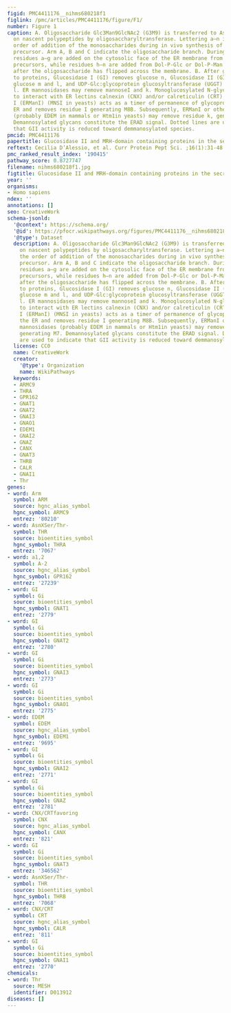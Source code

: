 ```yaml
---
figid: PMC4411176__nihms680218f1
figlink: /pmc/articles/PMC4411176/figure/F1/
number: Figure 1
caption: A. Oligosaccharide Glc3Man9GlcNAc2 (G3M9) is transferred to Asn residues
  on nascent polypeptides by oligosaccharyltransferase. Lettering a–n indicates the
  order of addition of the monosaccharides during in vivo synthesis of the Dolichol-PP-Glc3Man9GlcNAc2
  precursor. Arm A, B and C indicate the oligosaccharide branch. During biosynthesis
  residues a–g are added on the cytosolic face of the ER membrane from nucleotide-sugar
  precursors, while residues h–n are added from Dol-P-Glc or Dol-P-Man precursors
  after the oligosaccharide has flipped across the membrane. B. After glycan transfer
  to proteins, Glucosidase I (GI) removes glucose n, Glucosidase II (GII) removes
  glucose m and l, and UDP-Glc:glycoprotein glucosyltransferase (UGGT) adds glucose
  l. ER mannosidases may remove mannoseI and k. Monoglucosylated N-glycans are able
  to interact with ER lectins calnexin (CNX) and/or calreticulin (CRT). ER mannosidase
  I (ERManI) (MNSI in yeasts) acts as a timer of permanence of glycoproteins in the
  ER and removes residue I generating M8B. Subsequently, ERManI or other ER mannosidases
  (probably EDEM in mammals or Htm1in yeasts) may remove residue k, generating M7.
  Demannosylated glycans constitute the ERAD signal. Dotted lines are used to indicate
  that GII activity is reduced toward demmanosylated species.
pmcid: PMC4411176
papertitle: Glucosidase II and MRH-domain containing proteins in the secretory pathway.
reftext: Cecilia D’Alessio, et al. Curr Protein Pept Sci. ;16(1):31-48.
pmc_ranked_result_index: '190415'
pathway_score: 0.8727747
filename: nihms680218f1.jpg
figtitle: Glucosidase II and MRH-domain containing proteins in the secretory pathway
year: ''
organisms:
- Homo sapiens
ndex: ''
annotations: []
seo: CreativeWork
schema-jsonld:
  '@context': https://schema.org/
  '@id': https://pfocr.wikipathways.org/figures/PMC4411176__nihms680218f1.html
  '@type': Dataset
  description: A. Oligosaccharide Glc3Man9GlcNAc2 (G3M9) is transferred to Asn residues
    on nascent polypeptides by oligosaccharyltransferase. Lettering a–n indicates
    the order of addition of the monosaccharides during in vivo synthesis of the Dolichol-PP-Glc3Man9GlcNAc2
    precursor. Arm A, B and C indicate the oligosaccharide branch. During biosynthesis
    residues a–g are added on the cytosolic face of the ER membrane from nucleotide-sugar
    precursors, while residues h–n are added from Dol-P-Glc or Dol-P-Man precursors
    after the oligosaccharide has flipped across the membrane. B. After glycan transfer
    to proteins, Glucosidase I (GI) removes glucose n, Glucosidase II (GII) removes
    glucose m and l, and UDP-Glc:glycoprotein glucosyltransferase (UGGT) adds glucose
    l. ER mannosidases may remove mannoseI and k. Monoglucosylated N-glycans are able
    to interact with ER lectins calnexin (CNX) and/or calreticulin (CRT). ER mannosidase
    I (ERManI) (MNSI in yeasts) acts as a timer of permanence of glycoproteins in
    the ER and removes residue I generating M8B. Subsequently, ERManI or other ER
    mannosidases (probably EDEM in mammals or Htm1in yeasts) may remove residue k,
    generating M7. Demannosylated glycans constitute the ERAD signal. Dotted lines
    are used to indicate that GII activity is reduced toward demmanosylated species.
  license: CC0
  name: CreativeWork
  creator:
    '@type': Organization
    name: WikiPathways
  keywords:
  - ARMC9
  - THRA
  - GPR162
  - GNAT1
  - GNAT2
  - GNAI3
  - GNAO1
  - EDEM1
  - GNAI2
  - GNAZ
  - CANX
  - GNAT3
  - THRB
  - CALR
  - GNAI1
  - Thr
genes:
- word: Arm
  symbol: ARM
  source: hgnc_alias_symbol
  hgnc_symbol: ARMC9
  entrez: '80210'
- word: AsnXSer/Thr-
  symbol: THR
  source: bioentities_symbol
  hgnc_symbol: THRA
  entrez: '7067'
- word: a1,2
  symbol: A-2
  source: hgnc_alias_symbol
  hgnc_symbol: GPR162
  entrez: '27239'
- word: GI
  symbol: Gi
  source: bioentities_symbol
  hgnc_symbol: GNAT1
  entrez: '2779'
- word: GI
  symbol: Gi
  source: bioentities_symbol
  hgnc_symbol: GNAT2
  entrez: '2780'
- word: GI
  symbol: Gi
  source: bioentities_symbol
  hgnc_symbol: GNAI3
  entrez: '2773'
- word: GI
  symbol: Gi
  source: bioentities_symbol
  hgnc_symbol: GNAO1
  entrez: '2775'
- word: EDEM
  symbol: EDEM
  source: hgnc_alias_symbol
  hgnc_symbol: EDEM1
  entrez: '9695'
- word: GI
  symbol: Gi
  source: bioentities_symbol
  hgnc_symbol: GNAI2
  entrez: '2771'
- word: GI
  symbol: Gi
  source: bioentities_symbol
  hgnc_symbol: GNAZ
  entrez: '2781'
- word: CNX/CRTfavoring
  symbol: CNX
  source: hgnc_alias_symbol
  hgnc_symbol: CANX
  entrez: '821'
- word: GI
  symbol: Gi
  source: bioentities_symbol
  hgnc_symbol: GNAT3
  entrez: '346562'
- word: AsnXSer/Thr-
  symbol: THR
  source: bioentities_symbol
  hgnc_symbol: THRB
  entrez: '7068'
- word: CNX/CRT
  symbol: CRT
  source: hgnc_alias_symbol
  hgnc_symbol: CALR
  entrez: '811'
- word: GI
  symbol: Gi
  source: bioentities_symbol
  hgnc_symbol: GNAI1
  entrez: '2770'
chemicals:
- word: Thr
  source: MESH
  identifier: D013912
diseases: []
---
```

